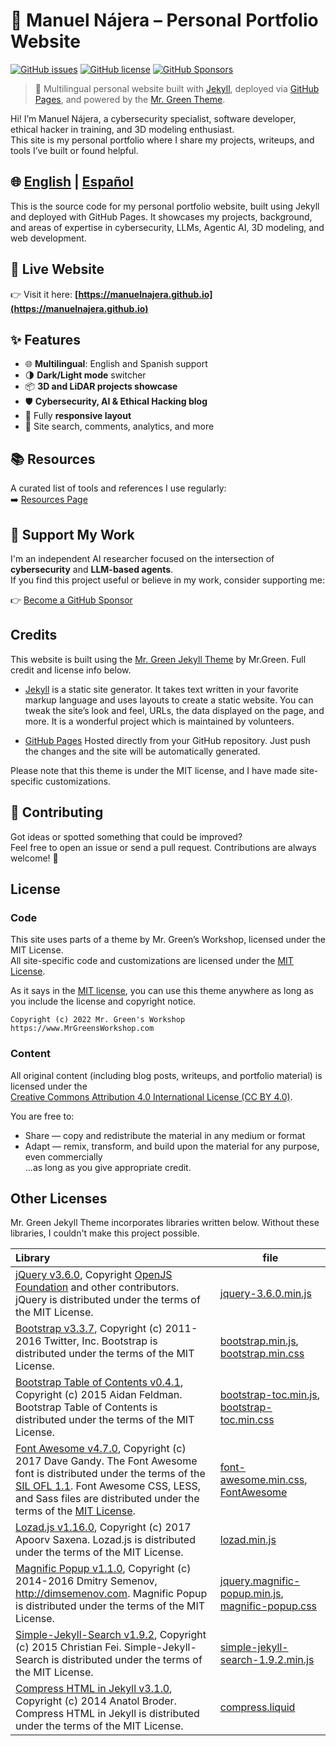 # 🧠 Manuel Nájera – Personal Portfolio Website

[![GitHub issues](https://img.shields.io/github/issues/manuelnajera/manuelnajera.github.io)](https://github.com/manuelnajera/manuelnajera.github.io/issues)
[![GitHub license](https://img.shields.io/github/license/manuelnajera/manuelnajera.github.io)](https://github.com/manuelnajera/manuelnajera.github.io/blob/main/LICENSE.txt)
[![GitHub Sponsors](https://shields.io/badge/Github%20Sponsors-Support%20me-blue?logo=GitHub+Sponsors)](https://github.com/sponsors/manuelnajera "Support me on GitHub Sponsors")

> 🚀 Multilingual personal website built with [Jekyll](https://jekyllrb.com/), deployed via [GitHub Pages](https://pages.github.com/), and powered by the [Mr. Green Theme](https://github.com/MrGreensWorkshop/MrGreen-JekyllTheme).

Hi! I’m Manuel Nájera, a cybersecurity specialist, software developer, ethical hacker in training, and 3D modeling enthusiast.  
This site is my personal portfolio where I share my projects, writeups, and tools I’ve built or found helpful.

🌐 [English](#readme) | [Español](https://github.com/manuelnajera/manuelnajera.github.io/blob/main/README-es.md#readme)
---

<!-- outline-start -->
  This is the source code for my personal portfolio website, built using Jekyll and deployed with GitHub Pages. It showcases my projects, background, and areas of expertise in cybersecurity, LLMs, Agentic AI, 3D modeling, and web development.

## 🔗 Live Website

👉 Visit it here: **[https://manuelnajera.github.io](https://manuelnajera.github.io)**

<!-- outline-end -->

## ✨ Features

- 🌐 **Multilingual**: English and Spanish support
- 🌗 **Dark/Light mode** switcher
- 📦 **3D and LiDAR projects showcase**
- 🛡️ **Cybersecurity, AI & Ethical Hacking blog**
- 📱 Fully **responsive layout**
- 🔎 Site search, comments, analytics, and more

## 📚 Resources

A curated list of tools and references I use regularly:  
➡️ [Resources Page](https://manuelnajera.github.io/tabs/links.html)

## 💖 Support My Work

I'm an independent AI researcher focused on the intersection of **cybersecurity** and **LLM-based agents**.  
If you find this project useful or believe in my work, consider supporting me:

👉 [Become a GitHub Sponsor](https://github.com/sponsors/manuelnajera)

## Credits
This website is built using the [Mr. Green Jekyll Theme](https://github.com/MrGreensWorkshop/MrGreen-JekyllTheme) by Mr.Green. Full credit and license info below.

- [Jekyll](https://jekyllrb.com/) is a static site generator. It takes text written in your favorite markup language and uses layouts to create a static website. You can tweak the site’s look and feel, URLs, the data displayed on the page, and more. It is a wonderful project which is maintained by volunteers.

- [GitHub Pages](https://pages.github.com/) Hosted directly from your GitHub repository. Just push the changes and the site will be automatically generated.

Please note that this theme is under the MIT license, and I have made site-specific customizations.

## 🤝 Contributing

Got ideas or spotted something that could be improved?  
Feel free to open an issue or send a pull request. Contributions are always welcome! 🙌

## License

### Code

This site uses parts of a theme by Mr. Green’s Workshop, licensed under the MIT License.  
All site-specific code and customizations are licensed under the [MIT License](https://opensource.org/licenses/MIT).

As it says in the [MIT license](https://github.com/manuelnajera/manuelnajera.github.io/blob/main/LICENSE.txt), you can use this theme anywhere as long as you include the license and copyright notice.

`Copyright (c) 2022 Mr. Green's Workshop https://www.MrGreensWorkshop.com`

### Content

All original content (including blog posts, writeups, and portfolio material) is licensed under the  
[Creative Commons Attribution 4.0 International License (CC BY 4.0)](https://creativecommons.org/licenses/by/4.0/).

You are free to:
- Share — copy and redistribute the material in any medium or format
- Adapt — remix, transform, and build upon the material for any purpose, even commercially  
...as long as you give appropriate credit.

## Other Licenses

Mr. Green Jekyll Theme incorporates libraries written below. Without these libraries, I couldn't make this project possible.

| Library                              | file |
| :----------------------------------- | ---- |
| [jQuery v3.6.0](https://github.com/jquery/jquery/tree/3.6.0), Copyright [OpenJS Foundation](https://openjsf.org) and other contributors. jQuery is distributed under the terms of the MIT License. | [jquery-3.6.0.min.js](https://github.com/MrGreensWorkshop/MrGreen-JekyllTheme/blob/main/assets/js/jquery-3.6.0.min.js) |
| [Bootstrap v3.3.7](https://github.com/twbs/bootstrap/tree/v3.3.7), Copyright (c) 2011-2016 Twitter, Inc. Bootstrap is distributed under the terms of the MIT License. | [bootstrap.min.js](https://github.com/MrGreensWorkshop/MrGreen-JekyllTheme/blob/main/assets/js/bootstrap.min.js), [bootstrap.min.css](assets/css/bootstrap.min.css) |
| [Bootstrap Table of Contents v0.4.1](https://github.com/afeld/bootstrap-toc/tree/v0.4.1), Copyright (c) 2015 Aidan Feldman. Bootstrap Table of Contents is distributed under the terms of the MIT License. | [bootstrap-toc.min.js](https://github.com/MrGreensWorkshop/MrGreen-JekyllTheme/blob/main/assets/js/bootstrap-toc.min.js), [bootstrap-toc.min.css](assets/css/bootstrap-toc.min.css) |
| [Font Awesome v4.7.0](https://github.com/FortAwesome/Font-Awesome/tree/v4.7.0), Copyright (c) 2017 Dave Gandy. The Font Awesome font is distributed under the terms of the [SIL OFL 1.1](http://scripts.sil.org/OFL). Font Awesome CSS, LESS, and Sass files are distributed under the terms of the [MIT License](https://opensource.org/licenses/mit-license.html). | [font-awesome.min.css](https://github.com/MrGreensWorkshop/MrGreen-JekyllTheme/blob/main/assets/css/font-awesome.min.css), [FontAwesome](https://github.com/MrGreensWorkshop/MrGreen-JekyllTheme/blob/main/assets/fonts/) |
| [Lozad.js v1.16.0](https://github.com/ApoorvSaxena/lozad.js/tree/v1.16.0), Copyright (c) 2017 Apoorv Saxena. Lozad.js is distributed under the terms of the MIT License. | [lozad.min.js](https://github.com/MrGreensWorkshop/MrGreen-JekyllTheme/blob/main/assets/js/lozad.min.js) |
| [Magnific Popup v1.1.0](https://github.com/dimsemenov/Magnific-Popup/tree/1.1.0), Copyright (c) 2014-2016 Dmitry Semenov, http://dimsemenov.com. Magnific Popup is distributed under the terms of the MIT License. | [jquery.magnific-popup.min.js](https://github.com/MrGreensWorkshop/MrGreen-JekyllTheme/blob/main/assets/js/jquery.magnific-popup.min.js), [magnific-popup.css](assets/css/magnific-popup.css) |
| [Simple-Jekyll-Search v1.9.2](https://github.com/christian-fei/Simple-Jekyll-Search/tree/v1.9.2), Copyright (c) 2015 Christian Fei. Simple-Jekyll-Search is distributed under the terms of the MIT License. | [simple-jekyll-search-1.9.2.min.js](https://github.com/MrGreensWorkshop/MrGreen-JekyllTheme/blob/main/assets/js/simple-jekyll-search-1.9.2.min.js) |
| [Compress HTML in Jekyll v3.1.0](https://github.com/penibelst/jekyll-compress-html/tree/v3.1.0), Copyright (c) 2014 Anatol Broder. Compress HTML in Jekyll is distributed under the terms of the MIT License. | [compress.liquid](https://github.com/MrGreensWorkshop/MrGreen-JekyllTheme/blob/main/_layouts/util/compress.liquid) |

